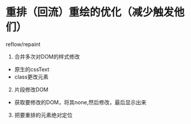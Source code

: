 <!--
 * @Descriptios  : 
 * @Author       : maps131_liaoxing
 * @Date         : 2021-06-24 21:28:00
 * @LastEditors  : maps131_liaoxing
 * @LastEditTime : 2021-07-05 22:56:40
 * @FilePath     : \进击的面试\5-重排(回流)和重绘的优化.md
-->
# 重排（回流）重绘的优化（减少触发他们）
reflow/repaint
1. 合并多次对DOM的样式修改
  * 原生的cssText
  * class更改元素
2. 片段修改DOM
  * 获取要修改的DOM，将其none,然后修改，最后显示出来
3. 把要重排的元素绝对定位